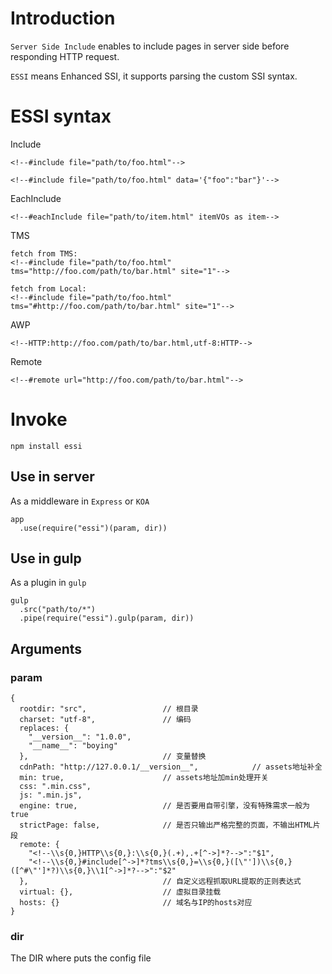 # Introduction

`Server Side Include` enables to include pages in server side before responding HTTP request.

`ESSI` means Enhanced SSI, it supports parsing the custom SSI syntax.

# ESSI syntax

Include

	<!--#include file="path/to/foo.html"-->
	
	<!--#include file="path/to/foo.html" data='{"foo":"bar"}'-->
	
EachInclude

	<!--#eachInclude file="path/to/item.html" itemVOs as item-->

TMS

	fetch from TMS:
	<!--#include file="path/to/foo.html" tms="http://foo.com/path/to/bar.html" site="1"-->
	
	fetch from Local:
	<!--#include file="path/to/foo.html" tms="#http://foo.com/path/to/bar.html" site="1"-->

AWP

	<!--HTTP:http://foo.com/path/to/bar.html,utf-8:HTTP-->
	
Remote

	<!--#remote url="http://foo.com/path/to/bar.html"-->

# Invoke

```
npm install essi
```

## Use in server

As a middleware in `Express` or `KOA`

```
app
  .use(require("essi")(param, dir))
```

## Use in gulp

As a plugin in `gulp`

```
gulp
  .src("path/to/*")
  .pipe(require("essi").gulp(param, dir))
```

## Arguments

### param

```
{
  rootdir: "src",                 // 根目录
  charset: "utf-8",               // 编码
  replaces: {
    "__version__": "1.0.0",
    "__name__": "boying"
  },                              // 变量替换
  cdnPath: "http://127.0.0.1/__version__",            // assets地址补全
  min: true,                      // assets地址加min处理开关
  css: ".min.css",
  js: ".min.js",
  engine: true,                   // 是否要用自带引擎，没有特殊需求一般为true
  strictPage: false,              // 是否只输出严格完整的页面，不输出HTML片段
  remote: {
    "<!--\\s{0,}HTTP\\s{0,}:\\s{0,}(.+),.+[^->]*?-->":"$1",
    "<!--\\s{0,}#include[^->]*?tms\\s{0,}=\\s{0,}([\"'])\\s{0,}([^#\"']*?)\\s{0,}\\1[^->]*?-->":"$2"
  },                              // 自定义远程抓取URL提取的正则表达式
  virtual: {},                    // 虚拟目录挂载
  hosts: {}                       // 域名与IP的hosts对应
}
```

### dir

The DIR where puts the config file